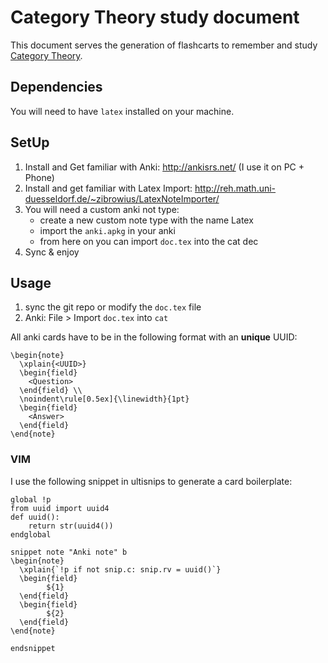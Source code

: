 # Category Theory study document
This document serves the generation of flashcarts to remember and study
[Category Theory](angg.twu.net/MINICATS/awodey__category_theory.pdf).

## Dependencies
You will need to have `latex` installed on your machine.

## SetUp
1. Install and Get familiar with Anki: http://ankisrs.net/
(I use it on PC + Phone)
2. Install and get familiar with Latex Import: http://reh.math.uni-duesseldorf.de/~zibrowius/LatexNoteImporter/
3. You will need a custom anki not type:
    * create a new custom note type with the name Latex
    * import the `anki.apkg` in your anki
    * from here on you can import `doc.tex` into the cat dec
4. Sync & enjoy

## Usage

1. sync the git repo or modify the `doc.tex` file
2. Anki: File > Import `doc.tex` into `cat`

All anki cards have to be in the following format with an **unique** UUID:

```
\begin{note}
  \xplain{<UUID>}
  \begin{field}
    <Question>
  \end{field} \\
  \noindent\rule[0.5ex]{\linewidth}{1pt}
  \begin{field}
    <Answer>
  \end{field}
\end{note}
```

### VIM
I use the following snippet in ultisnips to generate a card boilerplate:

```
global !p
from uuid import uuid4
def uuid():
	return str(uuid4())
endglobal

snippet note "Anki note" b
\begin{note}
  \xplain{`!p if not snip.c: snip.rv = uuid()`}
  \begin{field}
		${1}
  \end{field}
  \begin{field}
		${2}
  \end{field}
\end{note}

endsnippet
```
